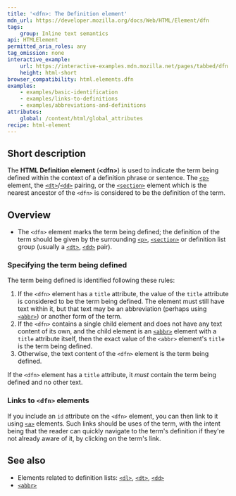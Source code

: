 ```yaml
---
title: '<dfn>: The Definition element'
mdn_url: https://developer.mozilla.org/docs/Web/HTML/Element/dfn
tags:
    group: Inline text semantics
api: HTMLElement
permitted_aria_roles: any
tag_omission: none
interactive_example:
    url: https://interactive-examples.mdn.mozilla.net/pages/tabbed/dfn.html
    height: html-short
browser_compatibility: html.elements.dfn
examples:
    - examples/basic-identification
    - examples/links-to-definitions
    - examples/abbreviations-and-definitions
attributes:
    global: /content/html/global_attributes
recipe: html-element
---
```


## Short description

The **HTML Definition element** (**\<dfn>**) is used to indicate the
term being defined within the context of a definition phrase or
sentence. The
[`<p>`](/en-US/docs/Web/HTML/Element/p)
element, the
[`<dt>`](/en-US/docs/Web/HTML/Element/dt)/[`<dd>`](/en-US/docs/Web/HTML/Element/dd)
pairing, or the
[`<section>`](/en-US/docs/Web/HTML/Element/section)
element which is the nearest ancestor of the `<dfn>` is considered to be
the definition of the term.

## Overview

- The `<dfn>` element marks the term being defined; the definition of
  the term should be given by the surrounding
  [`<p>`](/en-US/docs/Web/HTML/Element/p),
  [`<section>`](/en-US/docs/Web/HTML/Element/section)
  or definition list group (usually a
  [`<dt>`](/en-US/docs/Web/HTML/Element/dt),
  [`<dd>`](/en-US/docs/Web/HTML/Element/dd)
  pair).

### Specifying the term being defined

The term being defined is identified following these rules:

1. If the `<dfn>` element has a `title` attribute, the value of the
   `title` attribute is considered to be the term being defined. The
   element must still have text within it, but that text may be an
   abbreviation (perhaps using
   [`<abbr>`](/en-US/docs/Web/HTML/Element/abbr))
   or another form of the term.
2. If the `<dfn>` contains a single child element and does not have any
   text content of its own, and the child element is an
   [`<abbr>`](/en-US/docs/Web/HTML/Element/abbr)
   element with a `title` attribute itself, then the exact value of the
   `<abbr>` element's `title` is the term being defined.
3. Otherwise, the text content of the `<dfn>` element is the term being
   defined.

If the `<dfn>` element has a `title` attribute, it *must* contain the
term being defined and no other text.

### Links to `<dfn>` elements

If you include an `id` attribute on the `<dfn>` element, you can then
link to it using
[`<a>`](/en-US/docs/Web/HTML/Element/a)
elements. Such links should be uses of the term, with the intent being
that the reader can quickly navigate to the term's definition if
they're not already aware of it, by clicking on the term's link.

## See also

- Elements related to definition lists:
  [`<dl>`](/en-US/docs/Web/HTML/Element/dl),
  [`<dt>`](/en-US/docs/Web/HTML/Element/dt),
  [`<dd>`](/en-US/docs/Web/HTML/Element/dd)
- [`<abbr>`](/en-US/docs/Web/HTML/Element/abbr)
